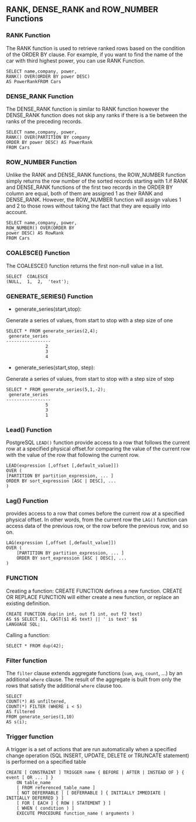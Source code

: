﻿## RANK, DENSE_RANK and ROW_NUMBER Functions

### RANK Function

The RANK function is used to retrieve ranked rows based on the condition of the ORDER BY clause. 
For example, if you want to find the name of the car with third highest power, you can use RANK Function.

    SELECT name,company, power,
    RANK() OVER(ORDER BY power DESC)
    AS PowerRankFROM Cars
### DENSE_RANK Function

The DENSE_RANK function is similar to RANK function however the DENSE_RANK function does not skip any ranks if there is a tie between the ranks of the preceding records.

    SELECT name,company, power,
    RANK() OVER(PARTITION BY company 
    ORDER BY power DESC) AS PowerRank
    FROM Cars
### ROW_NUMBER Function
Unlike the RANK and DENSE_RANK functions, the ROW_NUMBER function simply returns the row number of the sorted records starting with 1.if RANK and DENSE_RANK functions of the first two records in the ORDER BY column are equal, both of them are assigned 1 as their RANK and DENSE_RANK. However, the ROW_NUMBER function will assign values 1 and 2 to those rows without taking the fact that they are equally into account.

    SELECT name,company, power,
    ROW_NUMBER() OVER(ORDER BY
    power DESC) AS RowRank
    FROM Cars

### COALESCE() Function

The COALESCE() function returns the first non-null value in a list.
>
	SELECT  COALESCE
	(NULL,  1,  2,  'text');

### GENERATE_SERIES() Function

 - generate_series(start,stop):

Generate a series of values, from  start  to  stop  with a step size of one
>
	SELECT * FROM generate_series(2,4);
	 generate_series
	-----------------
	               2
	               3
	               4

 - generate_series(start,stop, step):

Generate a series of values, from start to stop with a step size of step
>
	SELECT * FROM generate_series(5,1,-2);
	 generate_series
	-----------------
	               5
	               3
	               1

### Lead() Function
PostgreSQL `LEAD()` function provide access to a row that follows the current row at a specified physical offset.for comparing the value of the current row with the value of the row that following the current row.

>
	LEAD(expression [,offset [,default_value]]) 
	OVER (
	[PARTITION BY partition_expression, ... ]
	ORDER BY sort_expression [ASC | DESC], ...
	)

### Lag() Function
provides access to a row that comes before the current row at a specified physical offset. In other words, from the current row the `LAG()` function can access data of the previous row, or the row before the previous row, and so on.
>
	LAG(expression [,offset [,default_value]]) 
	OVER (
	    [PARTITION BY partition_expression, ... ]
	    ORDER BY sort_expression [ASC | DESC], ...
	)


### FUNCTION 

Creating a function:
CREATE FUNCTION defines a new function. CREATE OR REPLACE FUNCTION will either create a new function, or replace an existing definition.
>
	CREATE FUNCTION dup(in int, out f1 int, out f2 text)
	AS $$ SELECT $1, CAST($1 AS text) || ' is text' $$
	LANGUAGE SQL;
Calling a function:
>
	SELECT * FROM dup(42);

### Filter function
The `filter` clause extends aggregate functions (`sum`, `avg`, `count`, …) by an additional `where` clause. The result of the aggregate is built from only the rows that satisfy the additional `where` clause too.

>
	SELECT  
	COUNT(*) AS unfiltered,  
	COUNT(*) FILTER (WHERE i < 5) 
	AS filtered
	FROM generate_series(1,10) 
	AS s(i);

### Trigger function

A trigger is a set of actions that are run automatically when a specified change operation (SQL INSERT, UPDATE, DELETE or TRUNCATE statement) is performed on a specified table

>
	CREATE [ CONSTRAINT ] TRIGGER name { BEFORE | AFTER | INSTEAD OF } { event [ OR ... ] }
	    ON table_name
	    [ FROM referenced_table_name ]
	    [ NOT DEFERRABLE | [ DEFERRABLE ] { INITIALLY IMMEDIATE | INITIALLY DEFERRED } ]
	    [ FOR [ EACH ] { ROW | STATEMENT } ]
	    [ WHEN ( condition ) ]
	    EXECUTE PROCEDURE function_name ( arguments )




